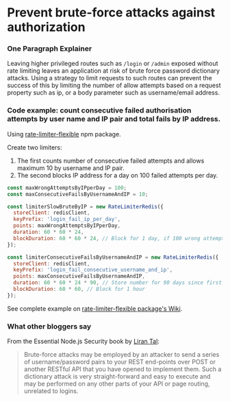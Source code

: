 # Prevent brute-force attacks against authorization

### One Paragraph Explainer

Leaving higher privileged routes such as `/login` or `/admin` exposed without rate limiting leaves an application at risk of brute force password dictionary attacks. Using a strategy to limit requests to such routes can prevent the success of this by limiting the number of allow attempts based on a request property such as ip, or a body parameter such as username/email address.

### Code example: count consecutive failed authorisation attempts by user name and IP pair and total fails by IP address.

Using [rate-limiter-flexible](https://www.npmjs.com/package/rate-limiter-flexible) npm package.

Create two limiters: 
1. The first counts number of consecutive failed attempts and allows maximum 10 by username and IP pair. 
2. The second blocks IP address for a day on 100 failed attempts per day.

```javascript
const maxWrongAttemptsByIPperDay = 100;
const maxConsecutiveFailsByUsernameAndIP = 10;

const limiterSlowBruteByIP = new RateLimiterRedis({
  storeClient: redisClient,
  keyPrefix: 'login_fail_ip_per_day',
  points: maxWrongAttemptsByIPperDay,
  duration: 60 * 60 * 24,
  blockDuration: 60 * 60 * 24, // Block for 1 day, if 100 wrong attempts per day
});

const limiterConsecutiveFailsByUsernameAndIP = new RateLimiterRedis({
  storeClient: redisClient,
  keyPrefix: 'login_fail_consecutive_username_and_ip',
  points: maxConsecutiveFailsByUsernameAndIP,
  duration: 60 * 60 * 24 * 90, // Store number for 90 days since first fail
  blockDuration: 60 * 60, // Block for 1 hour
});
```

See complete example on [rate-limiter-flexible package's Wiki](https://github.com/animir/node-rate-limiter-flexible/wiki/Overall-example#login-endpoint-protection).

### What other bloggers say

From the Essential Node.js Security book by [Liran Tal](https://leanpub.com/nodejssecurity):
> Brute-force attacks may be employed by an attacker to send a series of username/password pairs to your REST end-points over POST or another RESTful API that you have opened to implement them. Such a dictionary attack is very straight-forward and easy to execute and may be performed on any other parts of your API or page routing, unrelated to logins.
